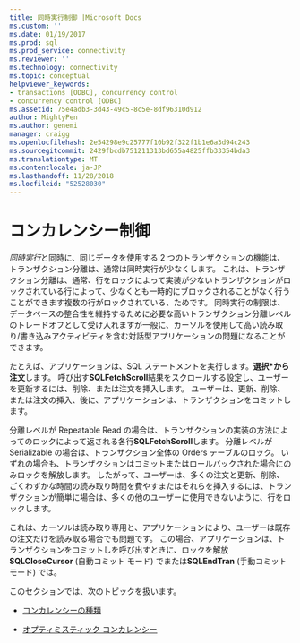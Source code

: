 ```yaml
---
title: 同時実行制御 |Microsoft Docs
ms.custom: ''
ms.date: 01/19/2017
ms.prod: sql
ms.prod_service: connectivity
ms.reviewer: ''
ms.technology: connectivity
ms.topic: conceptual
helpviewer_keywords:
- transactions [ODBC], concurrency control
- concurrency control [ODBC]
ms.assetid: 75e4adb3-3d43-49c5-8c5e-8df96310d912
author: MightyPen
ms.author: genemi
manager: craigg
ms.openlocfilehash: 2e54298e9c25777f10b92f322f1b1e6a3d94c243
ms.sourcegitcommit: 2429fbcdb751211313bd655a4825ffb33354bda3
ms.translationtype: MT
ms.contentlocale: ja-JP
ms.lasthandoff: 11/28/2018
ms.locfileid: "52528030"
---
```

# <a name="concurrency-control"></a>コンカレンシー制御
*同時実行*と同時に、同じデータを使用する 2 つのトランザクションの機能は、トランザクション分離は、通常は同時実行が少なくします。 これは、トランザクション分離は、通常、行をロックによって実装が少ないトランザクションがロックされている行によって、少なくとも一時的にブロックされることがなく行うことができます複数の行がロックされている、ためです。 同時実行の制限は、データベースの整合性を維持するために必要な高いトランザクション分離レベルのトレードオフとして受け入れますが一般に、カーソルを使用して高い読み取り/書き込みアクティビティを含む対話型アプリケーションの問題になることができます。  
  
 たとえば、アプリケーションは、SQL ステートメントを実行します。**選択\*から注文**します。 呼び出す**SQLFetchScroll**結果をスクロールする設定し、ユーザーを更新するには、削除、または注文を挿入します。 ユーザーは、更新、削除、または注文の挿入、後に、アプリケーションは、トランザクションをコミットします。  
  
 分離レベルが Repeatable Read の場合は、トランザクションの実装の方法によってのロックによって返される各行**SQLFetchScroll**します。 分離レベルが Serializable の場合は、トランザクション全体の Orders テーブルのロック。 いずれの場合も、トランザクションはコミットまたはロールバックされた場合にのみロックを解放します。 したがって、ユーザーは、多くの注文と更新、削除、ごくわずかな時間の読み取り時間を費やすまたはそれらを挿入するには、トランザクションが簡単に場合は、多くの他のユーザーに使用できないように、行をロックします。  
  
 これは、カーソルは読み取り専用と、アプリケーションにより、ユーザーは既存の注文だけを読み取る場合でも問題です。 この場合、アプリケーションは、トランザクションをコミットしを呼び出すときに、ロックを解放**SQLCloseCursor** (自動コミット モード) でまたは**SQLEndTran** (手動コミット モード) では。  
  
 このセクションでは、次のトピックを扱います。  
  
-   [コンカレンシーの種類](../../../odbc/reference/develop-app/concurrency-types.md)  
  
-   [オプティミスティック コンカレンシー](../../../odbc/reference/develop-app/optimistic-concurrency.md)
